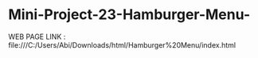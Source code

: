 # Mini-Project-23-Hamburger-Menu-

WEB PAGE LINK : file:///C:/Users/Abi/Downloads/html/Hamburger%20Menu/index.html
